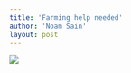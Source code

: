 ```yaml
---
title: 'Farming help needed'
author: 'Noam Sain'
layout: post
---
```


![](/assets/2018-04-bacon-seeds.jpg)